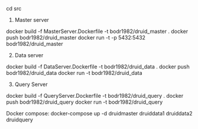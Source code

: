 cd src

1. Master server

docker build -f MasterServer.Dockerfile -t bodr1982/druid_master .
docker push bodr1982/druid_master
docker run -t -p 5432:5432 bodr1982/druid_master

2. Data server

docker build -f DataServer.Dockerfile -t bodr1982/druid_data .
docker push bodr1982/druid_data
docker run -t bodr1982/druid_data

3. Query Server

docker build -f QueryServer.Dockerfile -t bodr1982/druid_query .
docker push bodr1982/druid_query
docker run -t bodr1982/druid_query


Docker compose:
docker-compose up -d druidmaster druiddata1 druiddata2 druidquery
